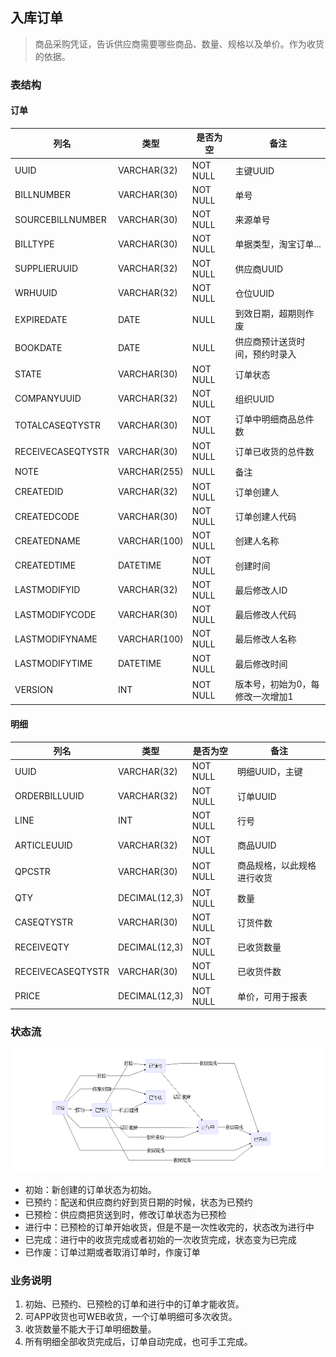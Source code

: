 ## 入库订单

> 商品采购凭证，告诉供应商需要哪些商品、数量、规格以及单价。作为收货的依据。

### 表结构


#### 订单

列名 | 类型 | 是否为空 | 备注
---|---|---|---
UUID | VARCHAR(32) | NOT NULL | 主键UUID
BILLNUMBER | VARCHAR(30) | NOT NULL | 单号
SOURCEBILLNUMBER | VARCHAR(30) | NOT NULL | 来源单号
BILLTYPE | VARCHAR(30) | NOT NULL | 单据类型，淘宝订单...
SUPPLIERUUID | VARCHAR(32) | NOT NULL | 供应商UUID
WRHUUID | VARCHAR(32) | NOT NULL |  仓位UUID
EXPIREDATE | DATE | NULL | 到效日期，超期则作废
BOOKDATE | DATE | NULL | 供应商预计送货时间，预约时录入
STATE | VARCHAR(30) | NOT NULL | 订单状态
COMPANYUUID | VARCHAR(32) | NOT NULL | 组织UUID
TOTALCASEQTYSTR | VARCHAR(30) | NOT NULL | 订单中明细商品总件数
RECEIVECASEQTYSTR | VARCHAR(30) | NOT NULL | 订单已收货的总件数
NOTE | VARCHAR(255) | NULL | 备注
CREATEDID | VARCHAR(32) | NOT NULL | 订单创建人
CREATEDCODE | VARCHAR(30) | NOT NULL | 订单创建人代码
CREATEDNAME | VARCHAR(100) | NOT NULL | 创建人名称
CREATEDTIME | DATETIME | NOT NULL | 创建时间
LASTMODIFYID | VARCHAR(32) | NOT NULL | 最后修改人ID
LASTMODIFYCODE | VARCHAR(30) | NOT NULL | 最后修改人代码
LASTMODIFYNAME | VARCHAR(100) | NOT NULL | 最后修改人名称
LASTMODIFYTIME | DATETIME | NOT NULL | 最后修改时间
VERSION | INT | NOT NULL | 版本号，初始为0，每修改一次增加1


#### 明细

列名 | 类型 | 是否为空 | 备注
---|---|---|---
UUID | VARCHAR(32) | NOT NULL | 明细UUID，主键
ORDERBILLUUID | VARCHAR(32) | NOT NULL | 订单UUID
LINE | INT | NOT NULL | 行号
ARTICLEUUID | VARCHAR(32) | NOT NULL | 商品UUID
QPCSTR | VARCHAR(30) | NOT NULL | 商品规格，以此规格进行收货
QTY | DECIMAL(12,3) | NOT NULL | 数量
CASEQTYSTR | VARCHAR(30) | NOT NULL | 订货件数
RECEIVEQTY | DECIMAL(12,3) | NOT NULL | 已收货数量
RECEIVECASEQTYSTR | VARCHAR(30) | NOT NULL | 已收货件数
PRICE | DECIMAL(12,3) | NOT NULL | 单价，可用于报表

### 状态流

![](../image/order-state.png)

- 初始：新创建的订单状态为初始。
- 已预约：配送和供应商约好到货日期的时候，状态为已预约
- 已预检：供应商把货送到时，修改订单状态为已预检
- 进行中：已预检的订单开始收货，但是不是一次性收完的，状态改为进行中
- 已完成：进行中的收货完成或者初始的一次收货完成，状态变为已完成
- 已作废：订单过期或者取消订单时，作废订单


### 业务说明

1. 初始、已预约、已预检的订单和进行中的订单才能收货。
2. 可APP收货也可WEB收货，一个订单明细可多次收货。
3. 收货数量不能大于订单明细数量。
4. 所有明细全部收货完成后，订单自动完成，也可手工完成。
